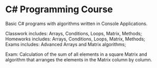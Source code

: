 # C# Programming Course

Basic C# programs with algorithms written in Console Applications.

Classwork includes: Arrays, Conditions, Loops, Matrix, Methods; <br />
Homeworks includes: Arrays, Conditions, Loops, Matrix, Methods; <br />
Exams includes: Advanced Arrays and Matrix algorithms;

Exam: Calculation of the sum of all elements in a square Matrix and <br />
algorithm that arranges the elements in the Matrix column by column.
